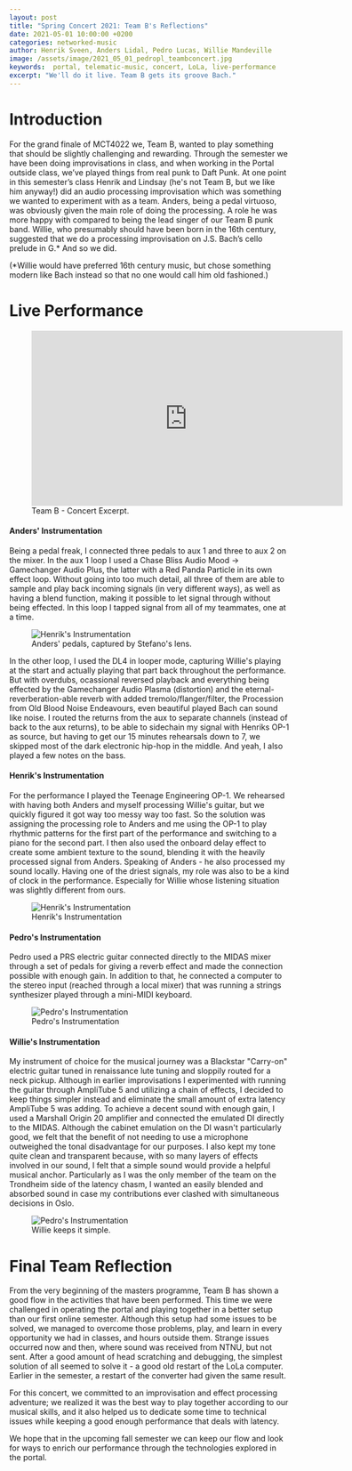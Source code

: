 ```yaml
---
layout: post
title: "Spring Concert 2021: Team B's Reflections"
date: 2021-05-01 10:00:00 +0200
categories: networked-music
author: Henrik Sveen, Anders Lidal, Pedro Lucas, Willie Mandeville
image: /assets/image/2021_05_01_pedropl_teambconcert.jpg
keywords:  portal, telematic-music, concert, LoLa, live-performance
excerpt: "We'll do it live. Team B gets its groove Bach."
---
```


# Introduction
For the grand finale of MCT4022 we, Team B, wanted to play something that should be slightly challenging and rewarding. Through the semester we have been doing improvisations in class, and when working in the Portal outside class, we’ve played things from real punk to Daft Punk. At one point in this semester’s class Henrik and Lindsay (he's not Team B, but we like him anyway!) did an audio processing improvisation which was something we wanted to experiment with as a team. Anders, being a pedal virtuoso, was obviously given the main role of doing the processing. A role he was more happy with compared to being the lead singer of our Team B punk band. Willie, who presumably should have been born in the 16th century, suggested that we do a processing improvisation on J.S. Bach’s cello prelude in G.* And so we did.

(*Willie would have preferred 16th century music, but chose something modern like Bach instead so that no one would call him old fashioned.)

# Live Performance

<figure style="float: none">
<iframe width="560" height="315" src="https://www.youtube.com/embed/tUqhI0R3DDA?start=536" title="YouTube video player" frameborder="0" allow="accelerometer; autoplay; clipboard-write; encrypted-media; gyroscope; picture-in-picture" allowfullscreen></iframe>
<figcaption>Team B - Concert Excerpt.</figcaption>
</figure>

#### Anders' Instrumentation

Being a pedal freak, I connected three pedals to aux 1 and three to aux 2 on the mixer. In the aux 1 loop I used a Chase Bliss Audio Mood -> Gamechanger Audio Plus, the latter with a Red Panda Particle in its own effect loop. Without going into too much detail, all three of them are able to sample and play back incoming signals (in very different ways), as well as having a blend function, making it possible to let signal through without being effected. In this loop I tapped signal from all of my teammates, one at a time.

<figure style="float: none">
   <img src="/assets/image/2021_05_04_anderlid_pedals.jpg" alt="Henrik's Instrumentation" title="Henrik's Instrumentation" width="auto" />
   <figcaption>Anders' pedals, captured by Stefano's lens.</figcaption>
</figure>

In the other loop, I used the DL4 in looper mode, capturing Willie's playing at the start and actually playing that part back throughout the performance. But with overdubs, ocassional reversed playback and everything being effected by the Gamechanger Audio Plasma (distortion) and the eternal-reverberation-able reverb with added tremolo/flanger/filter, the Procession from Old Blood Noise Endeavours, even beautiful played Bach can sound like noise.
I routed the returns from the aux to separate channels (instead of back to the aux returns), to be able to sidechain my signal with Henriks OP-1 as source, but having to get our 15 minutes rehearsals down to 7, we skipped most of the dark electronic hip-hop in the middle.
And yeah, I also played a few notes on the bass.

#### Henrik's Instrumentation

For the performance I played the Teenage Engineering OP-1. We rehearsed with having both Anders and myself processing Willie's guitar, but we quickly figured it got way too messy way too fast. So the solution was assigning the processing role to Anders and me using the OP-1 to play rhythmic patterns for the first part of the performance and switching to a piano for the second part. I then also used the onboard delay effect to create some ambient texture to the sound, blending it with the heavily processed signal from Anders. Speaking of Anders - he also processed my sound locally. Having one of the driest signals, my role was also to be a kind of clock in the performance. Especially for Willie whose listening situation was slightly different from ours.

<figure style="float: none">
   <img src="/assets/image/2021_05_02_henrikhs_henrikop1.jpg" alt="Henrik's Instrumentation" title="Henrik's Instrumentation" width="auto" />
   <figcaption>Henrik's Instrumentation</figcaption>
</figure>

#### Pedro's Instrumentation

Pedro used a PRS electric guitar connected directly to the MIDAS mixer through a set of pedals for giving a reverb effect and made the connection possible with enough gain. In addition to that, he connected a computer to the stereo input (reached through a local mixer) that was running a strings synthesizer played through a mini-MIDI keyboard.

<figure style="float: none">
   <img src="/assets/image/2021_05_01_pedropl_pedroconcert.jpg" alt="Pedro's Instrumentation" title="Pedro's Instrumentation" width="auto" />
   <figcaption>Pedro's Instrumentation</figcaption>
</figure>

#### Willie's Instrumentation

My instrument of choice for the musical journey was a Blackstar "Carry-on" electric guitar tuned in renaissance lute tuning and sloppily routed for a neck pickup. Although in earlier improvisations I experimented with running the guitar through AmpliTube 5 and utilizing a chain of effects, I decided to keep things simpler instead and eliminate the small amount of extra latency AmpliTube 5 was adding. To achieve a decent sound with enough gain, I used a Marshall Origin 20 amplifier and connected the emulated DI directly to the MIDAS. Although the cabinet emulation on the DI wasn't particularly good, we felt that the benefit of not needing to use a microphone outweighed the tonal disadvantage for our purposes. I also kept my tone quite clean and transparent because, with so many layers of effects involved in our sound, I felt that a simple sound would provide a helpful musical anchor. Particularly as I was the only member of the team on the Trondheim side of the latency chasm, I wanted an easily blended and absorbed sound in case my contributions ever clashed with simultaneous decisions in Oslo.

<figure style="float: none">
   <img src="/assets/image/2021_05_04_williakm_willieluitar.jpeg" alt="Pedro's Instrumentation" title="Willie keeps it simple." width="auto" />
   <figcaption>Willie keeps it simple.</figcaption>
</figure>

# Final Team Reflection

From the very beginning of the masters programme, Team B has shown a good flow in the activities that have been performed. This time we were challenged in operating the portal and playing together in a better setup than our first online semester. Although this setup had some issues to be solved, we managed to overcome those problems, play, and learn in every opportunity we had in classes, and hours outside them.
Strange issues occurred now and then, where sound was received from NTNU, but not sent. After a good amount of head scratching and debugging, the simplest solution of all seemed to solve it - a good old restart of the LoLa computer. Earlier in the semester, a restart of the converter had given the same result.

For this concert, we committed to an improvisation and effect processing adventure; we realized it was the best way to play together according to our musical skills, and it also helped us to dedicate some time to technical issues while keeping a good enough performance that deals with latency.

We hope that in the upcoming fall semester we can keep our flow and look for ways to enrich our performance through the technologies explored in the portal.
